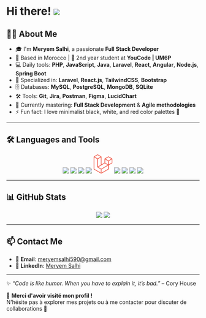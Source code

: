 # Hi there! <img src="https://github.com/TheDudeThatCode/TheDudeThatCode/blob/master/Assets/Hi.gif" width="35" />

## 👩‍💻 About Me  

- 🎓 I'm **Meryem Salhi**, a passionate **Full Stack Developer**  
- 📍 Based in Morocco | 🎒 2nd year student at **YouCode | UM6P**  
- 💻 Daily tools: **PHP**, **JavaScript**, **Java**, **Laravel**, **React**, **Angular**, **Node.js**, **Spring Boot**  
- 🎯 Specialized in: **Laravel**, **React.js**, **TailwindCSS**, **Bootstrap**  
- 🗄️ Databases: **MySQL**, **PostgreSQL**, **MongoDB**, **SQLite**  
- 🛠️ Tools: **Git**, **Jira**, **Postman**, **Figma**, **LucidChart**  
- 🌱 Currently mastering: **Full Stack Development** & **Agile methodologies**  
- ⚡ Fun fact: I love minimalist black, white, and red color palettes 🎨  

---


## 🛠️ Languages and Tools  

<p align="center">
    <img src="https://cdn.jsdelivr.net/gh/devicons/devicon/icons/c/c-original.svg" width="50px" />
    <img src="https://cdn.jsdelivr.net/gh/devicons/devicon/icons/javascript/javascript-original.svg" width="50px" />
    <img src="https://cdn.jsdelivr.net/gh/devicons/devicon/icons/php/php-original.svg" width="50px" />
    <img src="https://cdn.jsdelivr.net/gh/devicons/devicon/icons/react/react-original.svg" width="50px" />
    <img src="https://raw.githubusercontent.com/devicons/devicon/master/icons/laravel/laravel-original.svg" width="50px" />
    <img src="https://cdn.jsdelivr.net/gh/devicons/devicon/icons/mysql/mysql-original.svg" width="50px" />
    <img src="https://cdn.jsdelivr.net/gh/devicons/devicon/icons/tailwindcss/tailwindcss-original.svg" width="50px" />
    <img src="https://cdn.jsdelivr.net/gh/devicons/devicon/icons/html5/html5-original.svg" width="50px" />
    <img src="https://cdn.jsdelivr.net/gh/devicons/devicon/icons/css3/css3-original.svg" width="50px" />
</p>

---

## 📊 GitHub Stats  

<p align="center">
  <img src="https://github-readme-stats.vercel.app/api?username=Meriem003&show_icons=true&theme=radical" height="160" />
  <img src="https://github-readme-stats.vercel.app/api/top-langs/?username=Meriem003&layout=compact&theme=radical" height="160" />
</p>

---

## 📫 Contact Me  

- 📧 **Email**: [meryemsalhi590@gmail.com](mailto:meryemsalhi590@gmail.com)  
- 💼 **LinkedIn**: [Meryem Salhi](https://www.linkedin.com/in/meryem-salhi-73251b33a/)   

---

✨ *“Code is like humor. When you have to explain it, it’s bad.”* – Cory House  

🎉 **Merci d'avoir visité mon profil !**  
N'hésite pas à explorer mes projets ou à me contacter pour discuter de collaborations 🚀
